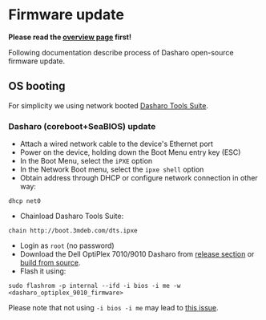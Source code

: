 # Firmware update

**Please read the [overview page](overview.md) first!**

Following documentation describe process of Dasharo open-source firmware
update.

## OS booting

For simplicity we using network booted
[Dasharo Tools Suite](../../../common-coreboot-docs/dasharo_tools_suite).

### Dasharo (coreboot+SeaBIOS) update

* Attach a wired network cable to the device's Ethernet port
* Power on the device, holding down the Boot Menu entry key (ESC)
* In the Boot Menu, select the `iPXE` option
* In the Network Boot menu, select the `ipxe shell` option
* Obtain address through DHCP or configure network connection in other way:

```console
dhcp net0
```

* Chainload Dasharo Tools Suite:

```console
chain http://boot.3mdeb.com/dts.ipxe
```

* Login as `root` (no password)
* Download the Dell OptiPlex 7010/9010 Dasharo from
  [release section](releases.md#binaries) or
  [build from source](building-manual.md).
* Flash it using:

```console
sudo flashrom -p internal --ifd -i bios -i me -w <dasharo_optiplex_9010_firmware>
```

Please note that not using `-i bios -i me` may lead to
[this issue](faq/#cpu-was-replace-warm-reset-required-loop).
